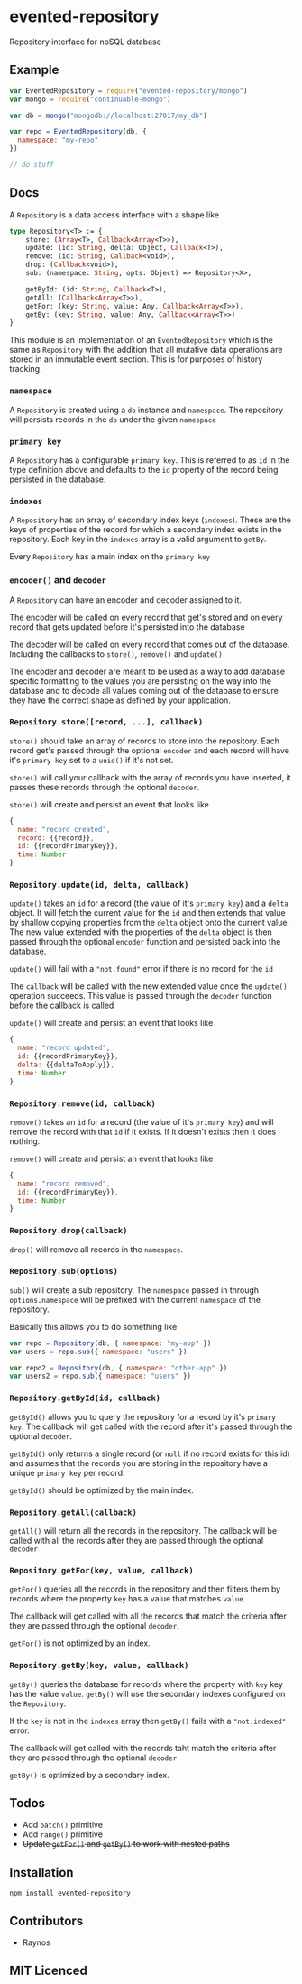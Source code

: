 # evented-repository

<!--
    [![build status][1]][2]
    [![NPM version][3]][4]
    [![Coverage Status][5]][6]
    [![gemnasium Dependency Status][7]][8]
    [![Davis Dependency status][9]][10]
-->

<!-- [![browser support][11]][12] -->

Repository interface for noSQL database

## Example

```js
var EventedRepository = require("evented-repository/mongo")
var mongo = require("continuable-mongo")

var db = mongo("mongodb://localhost:27017/my_db")

var repo = EventedRepository(db, {
  namespace: "my-repo"
})

// do stuff
```

## Docs

A `Repository` is a data access interface with a shape like

```ocaml
type Repository<T> := {
    store: (Array<T>, Callback<Array<T>>),
    update: (id: String, delta: Object, Callback<T>),
    remove: (id: String, Callback<void>),
    drop: (Callback<void>),
    sub: (namespace: String, opts: Object) => Repository<X>,

    getById: (id: String, Callback<T>),
    getAll: (Callback<Array<T>>),
    getFor: (key: String, value: Any, Callback<Array<T>>),
    getBy: (key: String, value: Any, Callback<Array<T>>)
}
```

This module is an implementation of an `EventedRepository` which
  is the same as `Repository` with the addition that all mutative
  data operations are stored in an immutable event section. This
  is for purposes of history tracking.

### `namespace`

A `Repository` is created using a `db` instance and `namespace`.
  The repository will persists records in the `db` under the
  given `namespace`

### `primary key`

A `Repository` has a configurable `primary key`. This is referred
  to as `id` in the type definition above and defaults to the
  `id` property of the record being persisted in the database.

### `indexes`

A `Repository` has an array of secondary index keys (`indexes`).
  These are the keys of properties of the record for which a
  secondary index exists in the repository. Each key in the
  `indexes` array is a valid argument to `getBy`.

Every `Repository` has a main index on the `primary key`

### `encoder()` and `decoder`

A `Repository` can have an encoder and decoder assigned to it.

The encoder will be called on every record that get's stored
  and on every record that gets updated before it's persisted
  into the database

The decoder will be called on every record that comes out of
  the database. Including the callbacks to `store()`, `remove()`
  and `update()`

The encoder and decoder are meant to be used as a way to add
  database specific formatting to the values you are persisting
  on the way into the database and to decode all values coming
  out of the database to ensure they have the correct shape as
  defined by your application.

### `Repository.store([record, ...], callback)`

`store()` should take an array of records to store into the
  repository. Each record get's passed through the optional
  `encoder` and each record will have it's `primary key` set to
  a `uuid()` if it's not set.

`store()` will call your callback with the array of records you
  have inserted, it passes these records through the optional
  `decoder`.

`store()` will create and persist an event that looks like

```js
{
  name: "record created",
  record: {{record}},
  id: {{recordPrimaryKey}},
  time: Number
}
```

### `Repository.update(id, delta, callback)`

`update()` takes an `id` for a record (the value of it's
  `primary key`) and a `delta` object. It will fetch the current
  value for the `id` and then extends that value by shallow
  copying properties from the `delta` object onto the current
  value. The new value extended with the properties of the
  `delta` object is then passed through the optional `encoder`
  function and persisted back into the database.

`update()` will fail with a `"not.found"` error if there is no
  record for the `id`

The `callback` will be called with the new extended value once
  the `update()` operation succeeds. This value is passed through
  the `decoder` function before the callback is called

`update()` will create and persist an event that looks like

```js
{
  name: "record updated",
  id: {{recordPrimaryKey}},
  delta: {{deltaToApply}},
  time: Number
}
```

### `Repository.remove(id, callback)`

`remove()` takes an `id` for a record (the value of it's
  `primary key`) and will remove the record with that `id` if it
  exists. If it doesn't exists then it does nothing.

`remove()` will create and persist an event that looks like

```js
{
  name: "record removed",
  id: {{recordPrimaryKey}},
  time: Number
}
```

### `Repository.drop(callback)`

`drop()` will remove all records in the `namespace`.

### `Repository.sub(options)`

`sub()` will create a sub repository. The `namespace` passed in
  through `options.namespace` will be prefixed with the current
  `namespace` of the repository.

Basically this allows you to do something like

```js
var repo = Repository(db, { namespace: "my-app" })
var users = repo.sub({ namespace: "users" })

var repo2 = Repository(db, { namespace: "other-app" })
var users2 = repo.sub({ namespace: "users" })
```

### `Repository.getById(id, callback)`

`getById()` allows you to query the repository for a record by
  it's `primary key`. The callback will get called with the
  record after it's passed through the optional `decoder`.

`getById()` only returns a single record (or `null` if no record
  exists for this id) and assumes that the records you are
  storing in the repository have a unique `primary key` per
  record.

`getById()` should be optimized by the main index.

### `Repository.getAll(callback)`

`getAll()` will return all the records in the repository. The
  callback will be called with all the records after they are
  passed through the optional `decoder`

### `Repository.getFor(key, value, callback)`

`getFor()` queries all the records in the repository and then
  filters them by records where the property `key` has a value
  that matches `value`.

The callback will get called with all the records that match
  the criteria after they are passed through the optional
  `decoder`.

`getFor()` is not optimized by an index.

### `Repository.getBy(key, value, callback)`

`getBy()` queries the database for records where the property
  with `key` key has the value `value`. `getBy()` will use the
  secondary indexes configured on the `Repository`.

If the `key` is not in the `indexes` array then `getBy()` fails
  with a `"not.indexed"` error.

The callback will get called with the records taht match the
  criteria after they are passed through the optional `decoder`

`getBy()` is optimized by a secondary index.


## Todos

 - Add `batch()` primitive
 - Add `range()` primitive
 - ~~Update `getFor()` and `getBy()` to work with nested paths~~

## Installation

`npm install evented-repository`

## Contributors

 - Raynos

## MIT Licenced

  [1]: https://secure.travis-ci.org/Raynos/evented-repository.png
  [2]: https://travis-ci.org/Raynos/evented-repository
  [3]: https://badge.fury.io/js/evented-repository.png
  [4]: https://badge.fury.io/js/evented-repository
  [5]: https://coveralls.io/repos/Raynos/evented-repository/badge.png
  [6]: https://coveralls.io/r/Raynos/evented-repository
  [7]: https://gemnasium.com/Raynos/evented-repository.png
  [8]: https://gemnasium.com/Raynos/evented-repository
  [9]: https://david-dm.org/Raynos/evented-repository.png
  [10]: https://david-dm.org/Raynos/evented-repository
  [11]: https://ci.testling.com/Raynos/evented-repository.png
  [12]: https://ci.testling.com/Raynos/evented-repository
